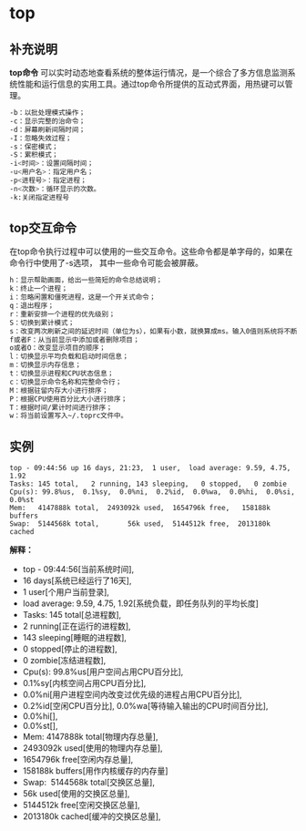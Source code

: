 # **top**

## 补充说明

**top命令** 可以实时动态地查看系统的整体运行情况，是一个综合了多方信息监测系统性能和运行信息的实用工具。通过top命令所提供的互动式界面，用热键可以管理。

  

```sh
-b：以批处理模式操作；
-c：显示完整的治命令；
-d：屏幕刷新间隔时间；
-I：忽略失效过程；
-s：保密模式；
-S：累积模式；
-i<时间>：设置间隔时间；
-u<用户名>：指定用户名；
-p<进程号>：指定进程；
-n<次数>：循环显示的次数。
-k:关闭指定进程号
```

## top交互命令  

在top命令执行过程中可以使用的一些交互命令。这些命令都是单字母的，如果在命令行中使用了-s选项， 其中一些命令可能会被屏蔽。

```sh
h：显示帮助画面，给出一些简短的命令总结说明；
k：终止一个进程；
i：忽略闲置和僵死进程，这是一个开关式命令；
q：退出程序；
r：重新安排一个进程的优先级别；
S：切换到累计模式；
s：改变两次刷新之间的延迟时间（单位为s），如果有小数，就换算成ms。输入0值则系统将不断刷新，默认值是5s；
f或者F：从当前显示中添加或者删除项目；
o或者O：改变显示项目的顺序；
l：切换显示平均负载和启动时间信息；
m：切换显示内存信息；
t：切换显示进程和CPU状态信息；
c：切换显示命令名称和完整命令行；
M：根据驻留内存大小进行排序；
P：根据CPU使用百分比大小进行排序；
T：根据时间/累计时间进行排序；
w：将当前设置写入~/.toprc文件中。
```

## 实例  

```
top - 09:44:56 up 16 days, 21:23,  1 user,  load average: 9.59, 4.75, 1.92
Tasks: 145 total,   2 running, 143 sleeping,   0 stopped,   0 zombie
Cpu(s): 99.8%us,  0.1%sy,  0.0%ni,  0.2%id,  0.0%wa,  0.0%hi,  0.0%si,  0.0%st
Mem:   4147888k total,  2493092k used,  1654796k free,   158188k buffers
Swap:  5144568k total,       56k used,  5144512k free,  2013180k cached
```

 **解释：** 

* top - 09:44:56[当前系统时间],
* 16 days[系统已经运行了16天],
* 1 user[个用户当前登录],
* load average: 9.59, 4.75, 1.92[系统负载，即任务队列的平均长度]
* Tasks: 145 total[总进程数],
* 2 running[正在运行的进程数],
* 143 sleeping[睡眠的进程数],
* 0 stopped[停止的进程数],
* 0 zombie[冻结进程数],
* Cpu(s): 99.8%us[用户空间占用CPU百分比],
* 0.1%sy[内核空间占用CPU百分比],
* 0.0%ni[用户进程空间内改变过优先级的进程占用CPU百分比],
* 0.2%id[空闲CPU百分比], 0.0%wa[等待输入输出的CPU时间百分比],
* 0.0%hi[],
* 0.0%st[],
* Mem: 4147888k total[物理内存总量],
* 2493092k used[使用的物理内存总量],
* 1654796k free[空闲内存总量],
* 158188k buffers[用作内核缓存的内存量]
* Swap:  5144568k total[交换区总量],
* 56k used[使用的交换区总量],
* 5144512k free[空闲交换区总量],
* 2013180k cached[缓冲的交换区总量],
